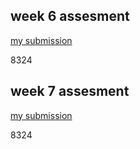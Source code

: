 ## week 6 assesment

[my submission](https://replit.com/@Zaynababdsalam/Week-6-Assignment)

8324

## week 7 assesment

[my submission](https://replit.com/@Zaynababdsalam/Week-7-Assignment)

8324

